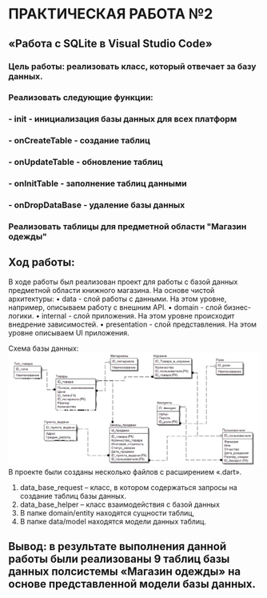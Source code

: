# ПРАКТИЧЕСКАЯ РАБОТА №2
## «Работа с SQLite в Visual Studio Code»
### Цель работы: реализовать класс, который отвечает за базу данных.
### Реализовать следующие функции:
### - init - инициализация базы данных для всех платформ
### - onCreateTable - создание таблиц 
### - onUpdateTable - обновление таблиц
### - onInitTable - заполнение таблиц данными
### - onDropDataBase - удаление базы данных 
### Реализовать таблицы для предметной области "Магазин одежды"
## Ход работы:
В ходе работы был реализован проект для работы с базой данных предметной области книжного магазина. На основе чистой архитектуры:
•	data - слой работы с данными. На этом уровне, например, описываем работу с внешним API.
•	domain - слой бизнес-логики.
•	internal - слой приложения. На этом уровне происходит внедрение зависимостей.
•	presentation - слой представления. На этом уровне описываем UI приложения.

Схема базы данных:
![model](assets\screenshots\model.png)
В проекте были созданы несколько файлов с расширением «.dart».
1.	data_base_request – класс, в котором содержаться запросы на создание таблиц базы данных.
2.	data_base_helper – класс взаимодействия с базой данных
3.	В папке domain/entity находятся сущности таблиц,
4.	В папке data/model находятся модели данных таблиц.
## Вывод: в результате выполнения данной работы были реализованы 9 таблиц базы данных полсистемы «Магазин одежды» на основе представленной модели базы данных.
